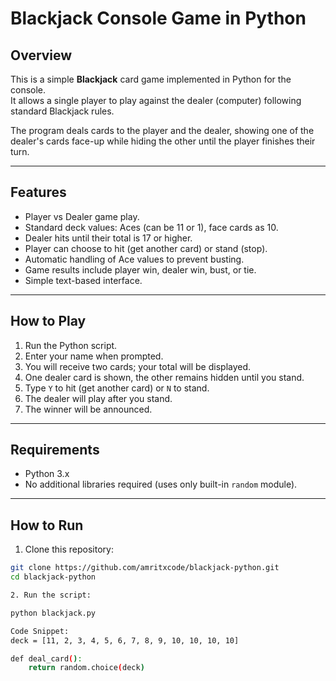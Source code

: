 # Blackjack Console Game in Python

## Overview

This is a simple **Blackjack** card game implemented in Python for the console.  
It allows a single player to play against the dealer (computer) following standard Blackjack rules.

The program deals cards to the player and the dealer, showing one of the dealer's cards face-up while hiding the other until the player finishes their turn.

---

## Features

- Player vs Dealer game play.
- Standard deck values: Aces (can be 11 or 1), face cards as 10.
- Dealer hits until their total is 17 or higher.
- Player can choose to hit (get another card) or stand (stop).
- Automatic handling of Ace values to prevent busting.
- Game results include player win, dealer win, bust, or tie.
- Simple text-based interface.

---

## How to Play

1. Run the Python script.
2. Enter your name when prompted.
3. You will receive two cards; your total will be displayed.
4. One dealer card is shown, the other remains hidden until you stand.
5. Type `Y` to hit (get another card) or `N` to stand.
6. The dealer will play after you stand.
7. The winner will be announced.

---

## Requirements

- Python 3.x
- No additional libraries required (uses only built-in `random` module).

---

## How to Run

1. Clone this repository:

```bash
git clone https://github.com/amritxcode/blackjack-python.git
cd blackjack-python

2. Run the script:

python blackjack.py

Code Snippet:
deck = [11, 2, 3, 4, 5, 6, 7, 8, 9, 10, 10, 10, 10]

def deal_card():
    return random.choice(deck)
